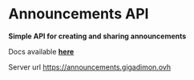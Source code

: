 # Announcements API

**Simple API for creating and sharing announcements**

Docs available **[here](https://docs.gigadimon.ovh/announcements)**

Server url https://announcements.gigadimon.ovh